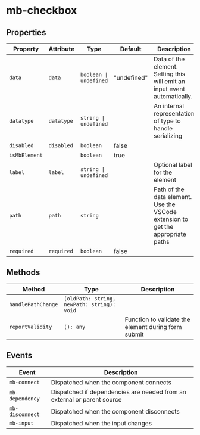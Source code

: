 # mb-checkbox

## Properties

| Property      | Attribute  | Type                   | Default     | Description                                      |
|---------------|------------|------------------------|-------------|--------------------------------------------------|
| `data`        | `data`     | `boolean \| undefined` | "undefined" | Data of the element. Setting this will emit an input event automatically. |
| `datatype`    | `datatype` | `string \| undefined`  |             | An internal representation of type to handle serializing |
| `disabled`    | `disabled` | `boolean`              | false       |                                                  |
| `isMbElement` |            | `boolean`              | true        |                                                  |
| `label`       | `label`    | `string \| undefined`  |             | Optional label for the element                   |
| `path`        | `path`     | `string`               |             | Path of the data element. Use the VSCode extension to get the appropriate paths |
| `required`    | `required` | `boolean`              | false       |                                                  |

## Methods

| Method             | Type                                       | Description                                      |
|--------------------|--------------------------------------------|--------------------------------------------------|
| `handlePathChange` | `(oldPath: string, newPath: string): void` |                                                  |
| `reportValidity`   | `(): any`                                  | Function to validate the element during form submit |

## Events

| Event           | Description                                      |
|-----------------|--------------------------------------------------|
| `mb-connect`    | Dispatched when the component connects           |
| `mb-dependency` | Dispatched if dependencies are needed from an external or parent source |
| `mb-disconnect` | Dispatched when the component disconnects        |
| `mb-input`      | Dispatched when the input changes                |
